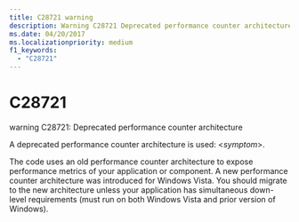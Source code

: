 ```yaml
---
title: C28721 warning
description: Warning C28721 Deprecated performance counter architecture.
ms.date: 04/20/2017
ms.localizationpriority: medium 
f1_keywords: 
  - "C28721"
---
```


# C28721


warning C28721: Deprecated performance counter architecture

A deprecated performance counter architecture is used: &lt;*symptom*&gt;.

The code uses an old performance counter architecture to expose performance metrics of your application or component. A new performance counter architecture was introduced for Windows Vista. You should migrate to the new architecture unless your application has simultaneous down-level requirements (must run on both Windows Vista and prior version of Windows).

 

 





